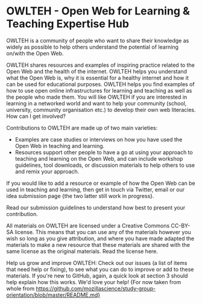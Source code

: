 # OWLTEH - Open Web for Learning & Teaching Expertise Hub
OWLTEH is a community of people who want to share their knowledge as widely as possible to help others understand the potential of learning on/with the Open Web.

OWLTEH shares resources and examples of inspiring practice related to the Open Web and the health of the internet. ﻿OWLTEH helps you understand what the Open Web is, why it is essential for a healthy internet and how it can be used for educational purposes. OWLTEH helps you find examples of how to use open online infrastructures for learning and teaching as well as the people who made them. You will like OWLTEH if you are interested in learning in a networked world and want to help your community (school, university, community organisation etc.) to develop their own web literacies.
How can I get involved?

Contributions to OWLTEH are made up of two main varieties:

- Examples are case studies or interviews on how you have used the Open Web in teaching and learning.
- Resources support other people to have a go at using your approach to teaching and learning on the Open Web, and can include workshop guidelines, tool downloads, or discussion materials to help others to use and remix your approach.

If you would like to add a resource or example of how the Open Web can be used in teaching and learning, then get in touch via Twitter, email or our idea submission page {the two latter still work in progress}.

Read our submission guidelines to understand how best to present your contribution.

All materials on OWLTEH are licensed under a Creative Commons CC-BY-SA license. This means that you can use any of the materials however you wish so long as you give attribution, and where you have made adapted the materials to make a new resource that these materials are shared with the same license as the original materials. Read the license here.

Help us grow and improve OWLTEH:
Check out our issues (a list of items that need help or fixing), to see what you can do to improve or add to these materials. If you're new to GitHub, again, a quick look at section 3 should help explain how this works. We'd love your help! {For now taken from whole from https://github.com/mozillascience/study-group-orientation/blob/master/README.md﻿}
